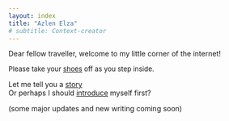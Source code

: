```yaml
---
layout: index
title: "Azlen Elza"
# subtitle: Context-creator
---
```


Dear fellow traveller, welcome to my little corner of the internet!

<span style="font-size: 10pt">Please take your <a href="/doorstep">shoes</a> off as you step inside.</span>

Let me tell you a [story](/stories) <br>
Or perhaps I should [introduce](/intro) myself first?

(some major updates and new writing coming soon)